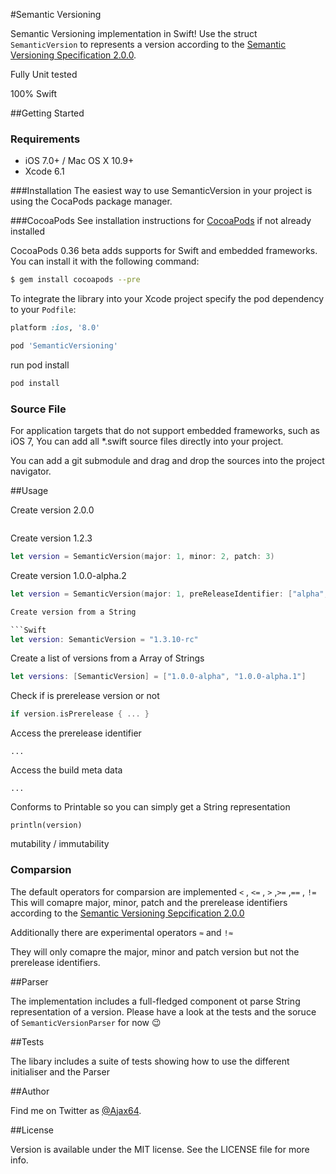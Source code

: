 #Semantic Versioning

Semantic Versioning implementation in Swift!
Use the struct `SemanticVersion` to represents a version according to the [Semantic Versioning Specification 2.0.0](http://semver.org/spec/v2.0.0.html). 


Fully Unit tested

100% Swift
 

##Getting Started

### Requirements

- iOS 7.0+ / Mac OS X 10.9+
- Xcode 6.1

###Installation
The easiest way to use SemanticVersion in your project is using the CocaPods package manager.


###CocoaPods
See installation instructions for [CocoaPods](http://cocoapods.org) if not already installed

CocoaPods 0.36 beta adds supports for Swift and embedded frameworks. You can install it with the following command:

```bash
$ gem install cocoapods --pre
```

To integrate the library into your Xcode project specify the pod dependency to your `Podfile`:

```ruby
platform :ios, '8.0'

pod 'SemanticVersioning'
```

run pod install

```bash
pod install
```

### Source File

For application targets that do not support embedded frameworks, such as iOS 7, You can add all *.swift source files directly into your project. 

You can add a git submodule and drag and drop the sources into the project navigator.

##Usage

Create version 2.0.0

```Swift let version = SemanticVersion(major: 2)
```

Create version 1.2.3

```Swift 
let version = SemanticVersion(major: 1, minor: 2, patch: 3) 
```

Create version 1.0.0-alpha.2

```Swift
let version = SemanticVersion(major: 1, preReleaseIdentifier: ["alpha", "2"]) ```

Create version from a String

```Swift
let version: SemanticVersion = "1.3.10-rc"
```

Create a list of versions from a Array of Strings

```Swift
let versions: [SemanticVersion] = ["1.0.0-alpha", "1.0.0-alpha.1"] 
```

Check if is prerelease version or not

```Swift
if version.isPrerelease { ... } 
```

Access the prerelease identifier

``` ... ``` 

Access the build meta data

``` ... ``` 

Conforms to Printable so you can simply get a String representation

``` println(version) ```

mutability / immutability


### Comparsion

The default operators for comparsion are implemented
`<` , `<=` , `>` ,`>=` ,`==` , `!=`
This will comapre major, minor, patch and the prerelease identifiers according to the [Semantic Versioning Sepcification 2.0.0](http://semver.org/spec/v2.0.0.html)


Additionally there are experimental operators `≈` and `!≈`

They will only comapre the major, minor and patch version but not the prerelease identifiers.


##Parser

The implementation includes a full-fledged component ot parse String representation of a version. Please have a look at the tests and the soruce of `SemanticVersionParser` for now 😉

##Tests

The libary includes a suite of tests showing how to use the different initialiser and the Parser


##Author

Find me on Twitter as [@Ajax64](https://twitter.com/ajax64).


##License

Version is available under the MIT license. See the LICENSE file for more info.
